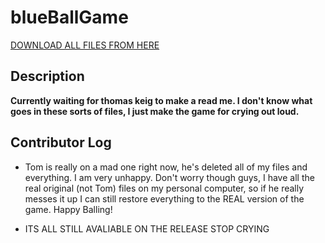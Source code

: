 # blueBallGame

[DOWNLOAD ALL FILES FROM HERE](https://github.com/JapaneseFrog/blue-ball-game/releases)

## Description
**Currently waiting for thomas keig to make a read me. I don't know what goes in these sorts of files, I just make the game for crying out loud.**

## Contributor Log
- Tom is really on a mad one right now, he's deleted all of my files and everything. I am very unhappy. Don't worry though guys, I have all the real original (not Tom) files on my personal computer, so if he really messes it up I can still restore everything to the REAL version of the game. Happy Balling!

- ITS ALL STILL AVALIABLE ON THE RELEASE STOP CRYING


